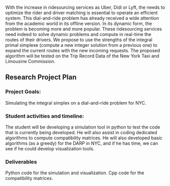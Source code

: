 With the increase in ridesourcing services as Uber, Didi or Lyft, the needs to optimize the rider and driver matching is essential to operate an efficient system. This dial-and-ride problem has already received a wide attention from the academic world in its offline version. In its dynamic form, the problem is becoming more and more popular. These ridesourcing services need indeed to solve dynamic problems and compute in real-time the routes of their drivers. We propose to use the strengths of the integral primal simplexe (compute a new integer solution from a previous one) to expand the current routes with the new incoming requests. The proposed algorithm will be tested on the Trip Record Data of the New York Taxi and Limousine Commission.
## Research Project Plan

### Project Goals:
Simulating the integral simplex on a dial-and-ride problem for NYC.

### Student activities and timeline:
The student will be developing a simulation tool in python to test the code that is currently being developed. He will also assist in coding dedicated algorithms to compute compatibility matrices. He will also developed basic algorithms (as a greedy) for the DARP in NYC, and if he has time, we can see if he could develop visualization tools.

### Deliverables
Python code for the simulation and visualization. Cpp code for the compatibility matrices.

